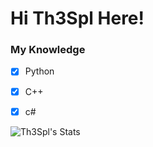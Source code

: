 # Hi Th3Spl Here!

### My Knowledge
- [x] Python
- [x] C++
- [x] c#


![Th3Spl's Stats](https://github-readme-stats.vercel.app/api?username=Th3Spl&hide=contribs,prs)
